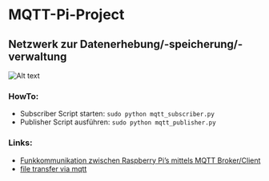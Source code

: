 # MQTT-Pi-Project
## Netzwerk zur Datenerhebung/-speicherung/-verwaltung

![Alt text](/Images/test.png?raw=true "Title")

### HowTo:
- Subscriber Script starten: `sudo python mqtt_subscriber.py`
- Publisher Script ausführen:  `sudo python mqtt_publisher.py`

### Links:
- [Funkkommunikation zwischen Raspberry Pi’s mittels MQTT Broker/Client](https://tutorials-raspberrypi.de/datenaustausch-raspberry-pi-mqtt-broker-client/)
- [file transfer via mqtt](https://github.com/hjltu/file-transfer-via-mqtt/blob/master/LICENSE.md)

